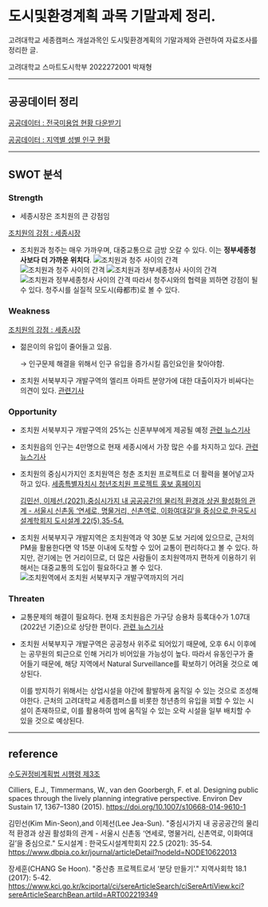 # 도시및환경계획 과목 기말과제 정리.

고려대학교 세종캠퍼스 개설과목인 도시및환경계획의 기말과제와 관련하여 자료조사를 정리한 글.

고려대학교 스마트도시학부 2022272001 박재형

------------------------------


## 공공데이터 정리
[공공데이터 : 전국미용업 현황 다운받기](https://www.data.go.kr/data/15045037/fileData.do)

[공공데이터 : 지역별 성별 인구 현황](https://www.data.go.kr/data/15097972/fileData.do)

------------------------------

## SWOT 분석

### Strength
- 세종시장은 조치원의 큰 강점임
  
[조치원의 강점 : 세종시장](https://www.hankookilbo.com/News/Read/A2022111115060004760?did=NA)

- 조치원과 청주는 매우 가까우며, 대중교통으로 금방 오갈 수 있다. 이는 **정부세종청사보다 더 가까운 위치다**.
![조치원과 청주 사이의 간격](image.png)
![조치원과 청주 사이의 간격](image-2.png)
![조치원과 정부세종청사 사이의 간격](image-1.png)
![조치원과 정부세종청사 사이의 간격](image-3.png)
따라서 청주시와의 협력을 꾀하면 강점이 될 수 있다. 청주시를 실질적 모도시(母都市)로 볼 수 있다.

### Weakness
[조치원의 강점 : 세종시장](https://www.hankookilbo.com/News/Read/A2022111115060004760?did=NA)
- 젊은이의 유입이 줄어들고 있음.

  → 인구문제 해결을 위해서 인구 유입을 증가시킬 흡인요인을 찾아야함.

- 조치원 서북부지구 개발구역의 엘리프 아파트 분양가에 대한 대출이자가 비싸다는 의견이 있다.
  [관련기사](http://www.sjsori.com/news/articleView.html?idxno=64162)

### Opportunity

- 조치원 서북부지구 개발구역의 25%는 신혼부부에게 제공될 예정
[관련 뉴스기사](https://www.yna.co.kr/view/AKR20230302135200063?input=1195m)

- 조치원읍의 인구는 4만명으로 현재 세종시에서 가장 많은 수를 차지하고 있다.
  [관련 뉴스기사](https://www.newspim.com/news/view/20230209000880)

- 조치원의 중심시가지인 조치원역은 청춘 조치원 프로젝트로 더 활력을 불어넣고자하고 있다.
  [세종특별자치시 청년조치원 프로젝트 홍보 홈페이지](https://www.sejong.go.kr/youthsejong/sub01_01.do)

  [김민선, 이제선.(2021).중심시가지 내 공공공간의 물리적 환경과 상권 활성화의 관계 - 서울시 신촌동 ‘연세로, 명물거리, 신촌역로, 이화여대길’을 중심으로.한국도시설계학회지 도시설계,22(5),35-54.](https://www.dbpia.co.kr/journal/articleDetail?nodeId=NODE10622013)

- 조치원 서북부지구 개발지역은 조치원역과 약 30분 도보 거리에 있으므로, 근처의 PM을 활용한다면 약 15분 이내에 도착할 수 있어 교통이 편리하다고 볼 수 있다. 하지만, 걷기에는 먼 거리이므로, 더 많은 사람들이 조치원역까지 편하게 이용하기 위해서는 대중교통의 도입이 필요하다고 볼 수 있다.
![조치원역에서 조치원 서북부지구 개발구역까지의 거리](image-4.png)

### Threaten
- 교통문제의 해결이 필요하다. 현재 조치원읍은 가구당 승용차 등록대수가 1.07대 (2022년 기준)으로 상당한 편이다. 
[관련 뉴스기사](http://www.dtnews24.com/news/articleView.html?idxno=743142)

- 조치원 서북부지구 개발구역은 공공청사 위주로 되어있기 때문에, 오후 6시 이후에는 공무원의 퇴근으로 인해 거리가 비어있을 가능성이 높다. 따라서 유동인구가 줄어들기 때문에, 해당 지역에서 Natural Surveillance를 확보하기 어려울 것으로 예상된다. 
  
  이를 방지하기 위해서는 상업시설을 야간에 활발하게 움직일 수 있는 것으로 조성해야한다. 근처의 고려대학교 세종캠퍼스를 비롯한 청년층의 유입을 꾀할 수 있는 시설이 존재하므로, 이를 활용하여 밤에 움직일 수 있는 오락 시설을 일부 배치할 수 있을 것으로 예상된다.

-----------------------
## reference
[수도권정비계획법 시행령 제3조](https://glaw.scourt.go.kr/wsjo/lawod/sjo192.do?lawodNm=%EC%88%98%EB%8F%84%EA%B6%8C%EC%A0%95%EB%B9%84%EA%B3%84%ED%9A%8D%EB%B2%95%EC%8B%9C%ED%96%89%EB%A0%B9&jomunNo=3&jomunGajiNo=)

Cilliers, E.J., Timmermans, W., van den Goorbergh, F. et al. Designing public spaces through the lively planning integrative perspective. Environ Dev Sustain 17, 1367–1380 (2015). https://doi.org/10.1007/s10668-014-9610-1

김민선(Kim Min-Seon),and 이제선(Lee Jea-Sun). "중심시가지 내 공공공간의 물리적 환경과 상권 활성화의 관계 - 서울시 신촌동 ‘연세로, 명물거리, 신촌역로, 이화여대길’을 중심으로." 도시설계 : 한국도시설계학회지 22.5 (2021): 35-54.
https://www.dbpia.co.kr/journal/articleDetail?nodeId=NODE10622013

장세훈(CHANG Se Hoon). "중산층 프로젝트로서 ‘분당 만들기’." 지역사회학 18.1 (2017): 5-42. 
https://www.kci.go.kr/kciportal/ci/sereArticleSearch/ciSereArtiView.kci?sereArticleSearchBean.artiId=ART002219349

